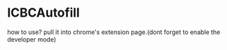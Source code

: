 # ICBCAutofill
how to use?
pull it into chrome's extension page.(dont forget to enable the developer mode)
